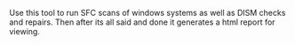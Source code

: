 Use this tool to run SFC scans of windows systems as well as DISM checks and repairs. Then after its all said and done it generates a html report for viewing.